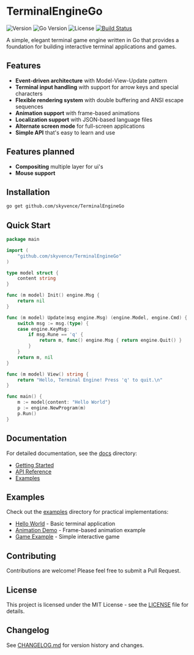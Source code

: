 # TerminalEngineGo

![Version](https://img.shields.io/github/v/tag/SkyVence/TerminalEngineGo?label=version&sort=semver)
![Go Version](https://img.shields.io/github/go-mod/go-version/SkyVence/TerminalEngineGo)
![License](https://img.shields.io/github/license/SkyVence/TerminalEngineGo)
[![Build Status](https://img.shields.io/github/actions/workflow-status/SkyVence/TerminalEngineGo/release.yml)](https://img.shields.io/github/actions/workflow/status/skyvence/terminalenginego/release.yml
)

A simple, elegant terminal game engine written in Go that provides a foundation for building interactive terminal applications and games.

## Features

- **Event-driven architecture** with Model-View-Update pattern
- **Terminal input handling** with support for arrow keys and special characters
- **Flexible rendering system** with double buffering and ANSI escape sequences
- **Animation support** with frame-based animations
- **Localization support** with JSON-based language files
- **Alternate screen mode** for full-screen applications
- **Simple API** that's easy to learn and use

## Features planned

- **Compositing** multiple layer for ui's
- **Mouse support**

## Installation

```bash
go get github.com/skyvence/TerminalEngineGo
```

## Quick Start

```go
package main

import (
    "github.com/skyvence/TerminalEngineGo"
)

type model struct {
    content string
}

func (m model) Init() engine.Msg {
    return nil
}

func (m model) Update(msg engine.Msg) (engine.Model, engine.Cmd) {
    switch msg := msg.(type) {
    case engine.KeyMsg:
        if msg.Rune == 'q' {
            return m, func() engine.Msg { return engine.Quit() }
        }
    }
    return m, nil
}

func (m model) View() string {
    return "Hello, Terminal Engine! Press 'q' to quit.\n"
}

func main() {
    m := model{content: "Hello World"}
    p := engine.NewProgram(m)
    p.Run()
}
```

## Documentation

For detailed documentation, see the [docs](./docs/) directory:

- [Getting Started](./docs/getting-started.md)
- [API Reference](./docs/api-reference.md)
- [Examples](./docs/examples.md)

## Examples

Check out the [examples](./examples/) directory for practical implementations:

- [Hello World](./examples/hello-world/) - Basic terminal application
- [Animation Demo](./examples/animation/) - Frame-based animation example
- [Game Example](./examples/game/) - Simple interactive game

## Contributing

Contributions are welcome! Please feel free to submit a Pull Request.

## License

This project is licensed under the MIT License - see the [LICENSE](LICENSE) file for details.

## Changelog

See [CHANGELOG.md](CHANGELOG.md) for version history and changes.
